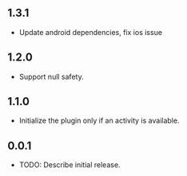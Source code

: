 ## 1.3.1

* Update android dependencies, fix ios issue

## 1.2.0

* Support null safety.

## 1.1.0

* Initialize the plugin only if an activity is available.

## 0.0.1

* TODO: Describe initial release.
